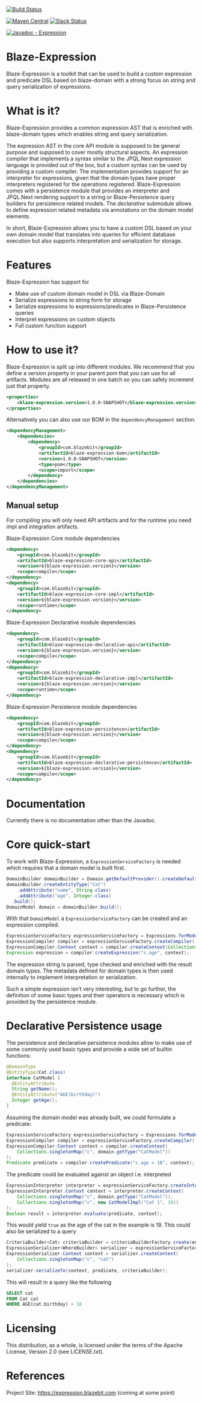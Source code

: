 [![Build Status](https://travis-ci.com/Blazebit/blaze-expression.svg?branch=master)](https://travis-ci.org/Blazebit/blaze-expression)

[![Maven Central](https://maven-badges.herokuapp.com/maven-central/com.blazebit/blaze-expression-core-api/badge.svg)](https://maven-badges.herokuapp.com/maven-central/com.blazebit/blaze-expression-core-api)
[![Slack Status](https://blazebit.herokuapp.com/badge.svg)](https://blazebit.herokuapp.com)

[![Javadoc - Expression](https://www.javadoc.io/badge/com.blazebit/blaze-expression-core-api.svg?label=javadoc%20-%20expression-api)](http://www.javadoc.io/doc/com.blazebit/blaze-expression-core-api)

Blaze-Expression
==========
Blaze-Expression is a toolkit that can be used to build a custom expression and predicate DSL based on blaze-domain with a strong focus on string and query serialization of expressions.

What is it?
===========

Blaze-Expression provides a common expression AST that is enriched with blaze-domain types which enables string and query serialization. 

The expression AST in the core API module is supposed to be general purpose and supposed to cover mostly structural aspects.
An expression compiler that implements a syntax similar to the JPQL.Next expression language is provided out of the box, but a custom syntax can be used by providing a custom compiler.
The implementation provides support for an interpreter for expressions, given that the domain types have proper interpreters registered for the operations registered. 
Blaze-Expression comes with a persistence module that provides an interpreter and JPQL.Next rendering support to a string or Blaze-Persistence query builders for persistence related models.
The _declarative_ submodule allows to define expression related metadata via annotations on the domain model elements.

In short, Blaze-Expression allows you to have a custom DSL based on your own domain model that translates into queries for efficient database execution but also supports interpretation and serialization for storage.

Features
==============

Blaze-Expression has support for

* Make use of custom domain model in DSL via Blaze-Domain
* Serialize expressions to string form for storage
* Serialize expressions to expressions/predicates in Blaze-Persistence queries
* Interpret expressions on custom objects
* Full custom function support

How to use it?
==============

Blaze-Expression is split up into different modules. We recommend that you define a version property in your parent pom that you can use for all artifacts. Modules are all released in one batch so you can safely increment just that property. 

```xml
<properties>
    <blaze-expression.version>1.0.0-SNAPSHOT</blaze-expression.version>
</properties>
```

Alternatively you can also use our BOM in the `dependencyManagement` section.

```xml
<dependencyManagement>
    <dependencies>
        <dependency>
            <groupId>com.blazebit</groupId>
            <artifactId>blaze-expression-bom</artifactId>
            <version>1.0.0-SNAPSHOT</version>
            <type>pom</type>
            <scope>import</scope>
        </dependency>    
    </dependencies>
</dependencyManagement>
```

## Manual setup

For compiling you will only need API artifacts and for the runtime you need impl and integration artifacts.

Blaze-Expression Core module dependencies

```xml
<dependency>
    <groupId>com.blazebit</groupId>
    <artifactId>blaze-expression-core-api</artifactId>
    <version>${blaze-expression.version}</version>
    <scope>compile</scope>
</dependency>
<dependency>
    <groupId>com.blazebit</groupId>
    <artifactId>blaze-expression-core-impl</artifactId>
    <version>${blaze-expression.version}</version>
    <scope>runtime</scope>
</dependency>
```

Blaze-Expression Declarative module dependencies

```xml
<dependency>
    <groupId>com.blazebit</groupId>
    <artifactId>blaze-expression-declarative-api</artifactId>
    <version>${blaze-expression.version}</version>
    <scope>compile</scope>
</dependency>
<dependency>
    <groupId>com.blazebit</groupId>
    <artifactId>blaze-expression-declarative-impl</artifactId>
    <version>${blaze-expression.version}</version>
    <scope>runtime</scope>
</dependency>
```

Blaze-Expression Persistence module dependencies

```xml
<dependency>
    <groupId>com.blazebit</groupId>
    <artifactId>blaze-expression-persistence</artifactId>
    <version>${blaze-expression.version}</version>
    <scope>compile</scope>
</dependency>
<dependency>
    <groupId>com.blazebit</groupId>
    <artifactId>blaze-expression-declarative-persistence</artifactId>
    <version>${blaze-expression.version}</version>
    <scope>compile</scope>
</dependency>
```

Documentation
=========

Currently there is no documentation other than the Javadoc.
 
Core quick-start
=================

To work with Blaze-Expression, a `ExpressionServiceFactory` is needed which requires that a domain model is built first.  

```java
DomainBuilder domainBuilder = Domain.getDefaultProvider().createDefaultBuilder();
domainBuilder.createEntityType("Cat")
    .addAttribute("name", String.class)
    .addAttribute("age", Integer.class)
  .build();
DomainModel domain = domainBuilder.build();
```

With that `DomainModel` a `ExpressionServiceFactory` can be created and an expression compiled.

```java
ExpressionServiceFactory expressionServiceFactory = Expressions.forModel(domain);
ExpressionCompiler compiler = expressionServiceFactory.createCompiler();
ExpressionCompiler.Context context = compiler.createContext(Collections.singletonMap("c", domain.getType("Cat")));
Expression expression = compiler.createExpression("c.age", context);
```

The expression string is parsed, type checked and enriched with the result domain types.
The metadata defined for domain types is then used internally to implement interpretation or serialization.

Such a simple expression isn't very interesting, but to go further, the definition of some basic types and their operators is necessary which is provided by the persistence module.

Declarative Persistence usage
=================

The persistence and declarative persistence modules allow to make use of some commonly used basic types and provide a wide set of builtin functions:

```java
@DomainType
@EntityType(Cat.class)
interface CatModel {
  @EntityAttribute
  String getName();
  @EntityAttribute("AGE(birthday)")
  Integer getAge();
}
```

Assuming the domain model was already built, we could formulate a predicate:

```java
ExpressionServiceFactory expressionServiceFactory = Expressions.forModel(domain);
ExpressionCompiler compiler = expressionServiceFactory.createCompiler();
ExpressionCompiler.Context context = compiler.createContext(
    Collections.singletonMap("c", domain.getType("CatModel"))
);
Predicate predicate = compiler.createPredicate("c.age > 18", context);
```

The predicate could be evaluated against an object i.e. interpreted

```java
ExpressionInterpreter interpreter = expressionServiceFactory.createInterpreter();
ExpressionInterpreter.Context context = interpreter.createContext(
    Collections.singletonMap("c", domain.getType("CatModel")),
    Collections.singletonMap("c", new CatModelImpl("Cat 1", 19))
);
Boolean result = interpreter.evaluate(predicate, context);
```

This would yield `true` as the age of the cat in the example is 19. This could also be serialized to a query

```java
CriteriaBuilder<Cat> criteriaBuilder = criteriaBuilderFactory.create(entityManager, Cat.class, "cat");
ExpressionSerializer<WhereBuilder> serializer = expressionServiceFactory.createSerializer(WhereBuilder.class);
ExpressionSerializer.Context context = serializer.createContext(
    Collections.singletonMap("c", "cat")
);
serializer.serializeTo(context, predicate, criteriaBuilder);
```

This will result in a query like the following

```sql
SELECT cat
FROM Cat cat
WHERE AGE(cat.birthday) > 18
```

Licensing
=========

This distribution, as a whole, is licensed under the terms of the Apache
License, Version 2.0 (see LICENSE.txt).

References
==========

Project Site:              https://expression.blazebit.com (coming at some point)
